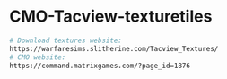 # CMO-Tacview-texturetiles
```bash
# Download textures website:
https://warfaresims.slitherine.com/Tacview_Textures/
# CMO website:
https://command.matrixgames.com/?page_id=1876
```